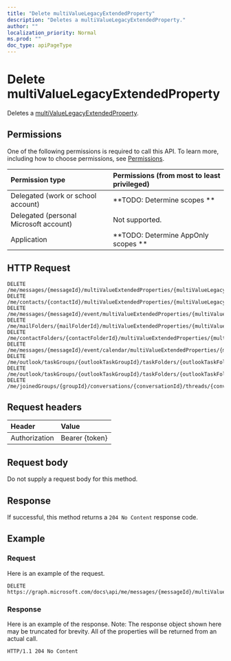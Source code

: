 ```yaml
---
title: "Delete multiValueLegacyExtendedProperty"
description: "Deletes a multiValueLegacyExtendedProperty."
author: ""
localization_priority: Normal
ms.prod: ""
doc_type: apiPageType
---
```


# Delete multiValueLegacyExtendedProperty

Deletes a [multiValueLegacyExtendedProperty](../resources/multivaluelegacyextendedproperty.md).

## Permissions
One of the following permissions is required to call this API. To learn more, including how to choose permissions, see [Permissions](/concepts/permissions-reference.md).

|Permission type|Permissions (from most to least privileged)|
|:---|:---|
|Delegated (work or school account)|**TODO: Determine scopes **|
|Delegated (personal Microsoft account)|Not supported.|
|Application|**TODO: Determine AppOnly scopes **|

## HTTP Request
<!-- {
  "blockType": "ignored"
}
-->
``` http
DELETE /me/messages/{messageId}/multiValueExtendedProperties/{multiValueLegacyExtendedPropertyId}
DELETE /me/contacts/{contactId}/multiValueExtendedProperties/{multiValueLegacyExtendedPropertyId}
DELETE /me/messages/{messageId}/event/multiValueExtendedProperties/{multiValueLegacyExtendedPropertyId}
DELETE /me/mailFolders/{mailFolderId}/multiValueExtendedProperties/{multiValueLegacyExtendedPropertyId}
DELETE /me/contactFolders/{contactFolderId}/multiValueExtendedProperties/{multiValueLegacyExtendedPropertyId}
DELETE /me/messages/{messageId}/event/calendar/multiValueExtendedProperties/{multiValueLegacyExtendedPropertyId}
DELETE /me/outlook/taskGroups/{outlookTaskGroupId}/taskFolders/{outlookTaskFolderId}/multiValueExtendedProperties/{multiValueLegacyExtendedPropertyId}
DELETE /me/outlook/taskGroups/{outlookTaskGroupId}/taskFolders/{outlookTaskFolderId}/tasks/{outlookTaskId}/multiValueExtendedProperties/{multiValueLegacyExtendedPropertyId}
DELETE /me/joinedGroups/{groupId}/conversations/{conversationId}/threads/{conversationThreadId}/posts/{postId}/multiValueExtendedProperties/{multiValueLegacyExtendedPropertyId}
```

## Request headers
|Header|Value|
|:---|:---|
|Authorization|Bearer {token}|

## Request body
Do not supply a request body for this method.

## Response
If successful, this method returns a `204 No Content` response code.

## Example

### Request
Here is an example of the request.
<!-- {
  "blockType": "request",
  "name": "delete_multivaluelegacyextendedproperty"
}
-->
``` http
DELETE https://graph.microsoft.com/docs\api/me/messages/{messageId}/multiValueExtendedProperties/{multiValueLegacyExtendedPropertyId}
```

### Response
Here is an example of the response. Note: The response object shown here may be truncated for brevity. All of the properties will be returned from an actual call.
<!-- {
  "blockType": "response",
  "truncated": true
}
-->
``` http
HTTP/1.1 204 No Content
```

